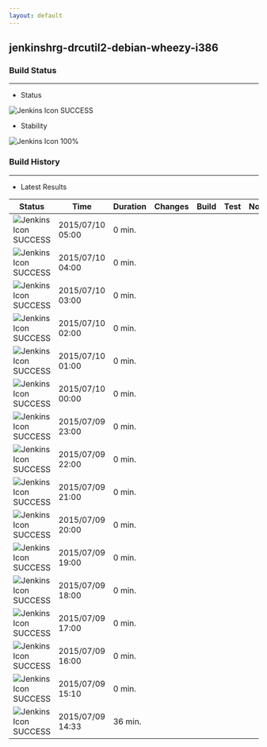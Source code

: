 ```yaml
---
layout: default
---
```

## jenkinshrg-drcutil2-debian-wheezy-i386
### Build Status
___
* Status
  
![Jenkins Icon](http://jenkinshrg.github.io/images/48x48/blue.png)
SUCCESS
  
* Stability
  
![Jenkins Icon](http://jenkinshrg.github.io/images/48x48/health-80plus.png)
100%
  
### Build History
___
* Latest Results
  
|Status|Time|Duration|Changes|Build|Test|Note|
|---|---|---|---|---|---|---|
|![Jenkins Icon](http://jenkinshrg.github.io/images/24x24/blue.png)SUCCESS|2015/07/10 05:00|0 min.|||| |
|![Jenkins Icon](http://jenkinshrg.github.io/images/24x24/blue.png)SUCCESS|2015/07/10 04:00|0 min.|||| |
|![Jenkins Icon](http://jenkinshrg.github.io/images/24x24/blue.png)SUCCESS|2015/07/10 03:00|0 min.|||| |
|![Jenkins Icon](http://jenkinshrg.github.io/images/24x24/blue.png)SUCCESS|2015/07/10 02:00|0 min.|||| |
|![Jenkins Icon](http://jenkinshrg.github.io/images/24x24/blue.png)SUCCESS|2015/07/10 01:00|0 min.|||| |
|![Jenkins Icon](http://jenkinshrg.github.io/images/24x24/blue.png)SUCCESS|2015/07/10 00:00|0 min.|||| |
|![Jenkins Icon](http://jenkinshrg.github.io/images/24x24/blue.png)SUCCESS|2015/07/09 23:00|0 min.|||| |
|![Jenkins Icon](http://jenkinshrg.github.io/images/24x24/blue.png)SUCCESS|2015/07/09 22:00|0 min.|||| |
|![Jenkins Icon](http://jenkinshrg.github.io/images/24x24/blue.png)SUCCESS|2015/07/09 21:00|0 min.|||| |
|![Jenkins Icon](http://jenkinshrg.github.io/images/24x24/blue.png)SUCCESS|2015/07/09 20:00|0 min.|||| |
|![Jenkins Icon](http://jenkinshrg.github.io/images/24x24/blue.png)SUCCESS|2015/07/09 19:00|0 min.|||| |
|![Jenkins Icon](http://jenkinshrg.github.io/images/24x24/blue.png)SUCCESS|2015/07/09 18:00|0 min.|||| |
|![Jenkins Icon](http://jenkinshrg.github.io/images/24x24/blue.png)SUCCESS|2015/07/09 17:00|0 min.|||| |
|![Jenkins Icon](http://jenkinshrg.github.io/images/24x24/blue.png)SUCCESS|2015/07/09 16:00|0 min.|||| |
|![Jenkins Icon](http://jenkinshrg.github.io/images/24x24/blue.png)SUCCESS|2015/07/09 15:10|0 min.|||| |
|![Jenkins Icon](http://jenkinshrg.github.io/images/24x24/blue.png)SUCCESS|2015/07/09 14:33|36 min.|||| |
